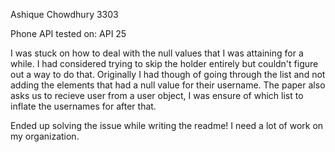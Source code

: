 Ashique Chowdhury
3303

Phone API tested on: API 25

I was stuck on how to deal with the null values that I was attaining for a while. I had considered trying to skip the holder entirely but couldn't figure out a way to do that. Originally I had though of going through the list and not adding the elements that had a null value for their username. The paper also asks us to recieve user from a user object, I was ensure of which list to inflate the usernames for after that.

Ended up solving the issue while writing the readme! I need a lot of work on my organization.
